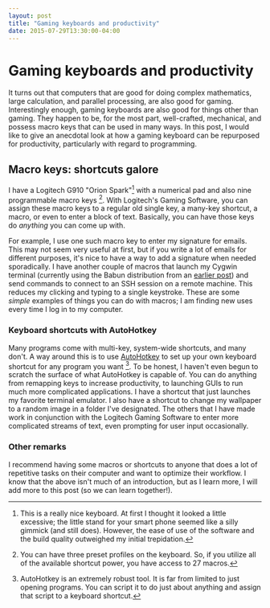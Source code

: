 ```yaml
---
layout: post
title: "Gaming keyboards and productivity"
date: 2015-07-29T13:30:00-04:00
---
```


# Gaming keyboards and productivity

It turns out that computers that are good for doing complex mathematics, large calculation, and parallel processing, are also good for gaming. Interestingly enough, gaming keyboards are also good for things other than gaming. They happen to be, for the most part, well-crafted, mechanical, and possess macro keys that can be used in many ways. In this post, I would like to give an anecdotal look at how a gaming keyboard can be repurposed for productivity, particularly with regard to programming.

## Macro keys: shortcuts galore

I have a Logitech G910 "Orion Spark"[^Orion] with a numerical pad and also nine programmable macro keys [^keys]. With Logitech's Gaming Software, you can assign these macro keys to a regular old single key, a many-key shortcut, a macro, or even to enter a block of text. Basically, you can have those keys do *anything* you can come up with.

For example, I use one such macro key to enter my signature for emails. This may not seem very useful at first, but if you write a lot of emails for different purposes, it's nice to have a way to add a signature when needed sporadically. I have another couple of macros that launch my Cygwin terminal (currently using the Babun distribution from an [earlier post](http://particles.fitzlarolds.net/Nmap-and-other-things/)) and send commands to connect to an SSH session on a remote machine. This reduces my clicking and typing to a single keystroke. These are some *simple* examples of things you can do with macros; I am finding new uses every time I log in to my computer.

### Keyboard shortcuts with AutoHotkey

Many programs come with multi-key, system-wide shortcuts, and many don't. A way around this is to use [AutoHotkey](http://ahkscript.org/) to set up your own keyboard shortcut for any program you want [^ahk]. To be honest, I haven't even begun to scratch the surface of what AutoHotkey is capable of. You can do anything from remapping keys to increase productivity, to launching GUIs to run much more complicated applications. I have a shortcut that just launches my favorite terminal emulator. I also have a shortcut to change my wallpaper to a random image in a folder I've designated. The others that I have made work in conjunction with the Logitech Gaming Software to enter more complicated streams of text, even prompting for user input occasionally.

### Other remarks

I recommend having some macros or shortcuts to anyone that does a lot of repetitive tasks on their computer and want to optimize their workflow. I know that the above isn't much of an introduction, but as I learn more, I will add more to this post (so we can learn together!).

[^keys]: You can have three preset profiles on the keyboard. So, if you utilize all of the available shortcut power, you have access to 27 macros.

[^ahk]: AutoHotkey is an extremely robust tool. It is far from limited to just opening programs. You can script it to do just about anything and assign that script to a keyboard shortcut.

[^Orion]: This is a really nice keyboard. At first I thought it looked a little excessive; the little stand for your smart phone seemed like a silly gimmick (and still does). However, the ease of use of the software and the build quality outweighed my initial trepidation.
